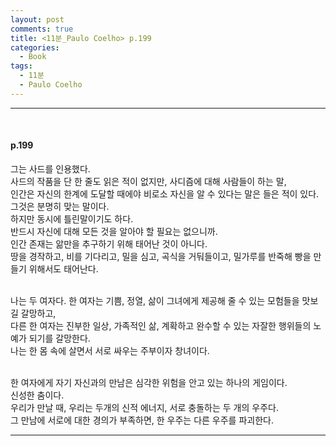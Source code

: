 ```yaml
---
layout: post
comments: true
title: <11분_Paulo Coelho> p.199
categories: 
  - Book
tags:
  - 11분
  - Paulo Coelho
---
```


<hr><br>
<h4>p.199</h4>

그는 사드를 인용했다.<br>
사드의 작품을 단 한 줄도 읽은 적이 없지만, 사디즘에 대해 사람들이 하는 말,<br>
인간은 자신의 한계에 도달할 때에야 비로소 자신을 알 수 있다는 말은 들은 적이 있다.<br>
그것은 분명히 맞는 말이다.<br>
하지만 동시에 틀린말이기도 하다.<br>
반드시 자신에 대해 모든 것을 알아야 할 필요는 없으니까.<br>
인간 존재는 앎만을 추구하기 위해 태어난 것이 아니다.<br>
땅을 경작하고, 비를 기다리고, 밀을 심고, 곡식을 거둬들이고, 밀가루를 반죽해 빵을 만들기 위해서도 태어난다.<br><br>

나는 두 여자다. 한 여자는 기쁨, 정열, 삶이 그녀에게 제공해 줄 수 있는 모험들을 맛보길 갈망하고,<br>
다른 한 여자는 진부한 일상, 가족적인 삶, 계확하고 완수할 수 있는 자잘한 행위들의 노예가 되기를 갈망한다.<br>
나는 한 몸 속에 살면서 서로 싸우는 주부이자 창녀이다.<br><br>

한 여자에게 자기 자신과의 만남은 심각한 위험을 안고 있는 하나의 게임이다.<br>
신성한 춤이다.<br>
우리가 만날 때, 우리는 두개의 신적 에너지, 서로 충돌하는 두 개의 우주다.<br>
그 만남에 서로에 대한 경의가 부족하면, 한 우주는 다른 우주를 파괴한다.<br>
<hr><br>
